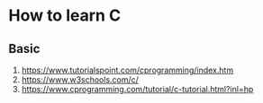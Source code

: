 # How to learn C

## Basic

1. https://www.tutorialspoint.com/cprogramming/index.htm
2. https://www.w3schools.com/c/
3. https://www.cprogramming.com/tutorial/c-tutorial.html?inl=hp

